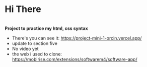 # Hi There
**<br>Project to practice my html, css syntax**
- There's you can see it: https://project-mini-1-orcin.vercel.app/
- update to section five
- No video yet
- the web i used to clone: https://mobirise.com/extensions/softwarem4/software-app/